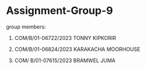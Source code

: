 # Assignment-Group-9
group members:


1) COM/B/01-06722/2023 TONNY KIPKORIR

2) COM/B/01-06824/2023 KARAKACHA MOORHOUSE 

3) COM/ B/01-07615/2023 BRAMWEL JUMA
